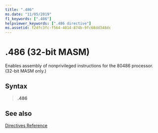 ```yaml
---
title: ".486"
ms.date: "11/05/2019"
f1_keywords: [".486"]
helpviewer_keywords: [".486 directive"]
ms.assetid: f2dfc3fc-f564-4014-874b-9fc68dd348dc
---
```

# .486 (32-bit MASM)

Enables assembly of nonprivileged instructions for the 80486 processor. (32-bit MASM only.)

## Syntax

> **.486**

## See also

[Directives Reference](../../assembler/masm/directives-reference.md)
